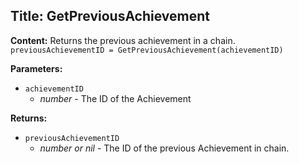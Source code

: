 ## Title: GetPreviousAchievement

**Content:**
Returns the previous achievement in a chain.
`previousAchievementID = GetPreviousAchievement(achievementID)`

**Parameters:**
- `achievementID`
  - *number* - The ID of the Achievement

**Returns:**
- `previousAchievementID`
  - *number or nil* - The ID of the previous Achievement in chain.